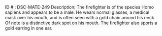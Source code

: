 ID # : DSC-MATE-249
Description: The firefighter is of the species Homo sapiens and appears to be a male. He wears normal glasses, a medical mask over his mouth, and is often seen with a gold chain around his neck. Of note is a distinctive dark spot on his mouth. The firefighter also sports a gold earring in one ear.